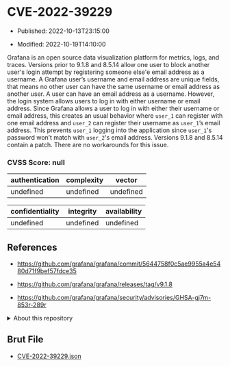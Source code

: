 # CVE-2022-39229

- Published: 2022-10-13T23:15:00

- Modified: 2022-10-19T14:10:00

Grafana is an open source data visualization platform for metrics, logs, and traces. Versions prior to 9.1.8 and 8.5.14 allow one user to block another user's login attempt by registering someone else'e email address as a username. A Grafana user’s username and email address are unique fields, that means no other user can have the same username or email address as another user. A user can have an email address as a username. However, the login system allows users to log in with either username or email address. Since Grafana allows a user to log in with either their username or email address, this creates an usual behavior where `user_1` can register with one email address and `user_2` can register their username as `user_1`’s email address. This prevents `user_1` logging into the application since `user_1`'s password won’t match with `user_2`'s email address. Versions 9.1.8 and 8.5.14 contain a patch. There are no workarounds for this issue.

### CVSS Score: **null**

| authentication | complexity | vector |
| --- | --- | --- |
| undefined | undefined | undefined |

| confidentiality | integrity | availability |
| --- | --- | --- |
| undefined | undefined | undefined |

## References

* https://github.com/grafana/grafana/commit/5644758f0c5ae9955a4e5480d71f9bef57fdce35

* https://github.com/grafana/grafana/releases/tag/v9.1.8

* https://github.com/grafana/grafana/security/advisories/GHSA-gj7m-853r-289r

<details>
<summary>About this repository</summary> 

  This repository is part of the project [Live Hack CVE](https://github.com/Live-Hack-CVE). Main website can be found [www.live-hack.org](https://www.live-hack.org) 
  
  Made by [Sn0wAlice](https://github.com/Sn0wAlice) for the people that care about security and need to have a feed of the latest CVEs. Hope you enjoy it, don't forget to star the repo and follow me on [Twitter](https://twitter.com/Sn0wAlice) and [Github](https://github.com/Sn0wAlice). And that is my [personnal website](https://www.alice-snow.me/)

  - [Home Page](https://github.com/Live-Hack-CVE)
  - [Framework](https://github.com/Live-Hack-CVE/cve-framework)
  - [CVE database](https://github.com/Live-Hack-CVE/full_database)
  - [Changelog](https://github.com/Live-Hack-CVE/Changelog)
</details>

## Brut File

* [CVE-2022-39229.json](https://raw.githubusercontent.com/Live-Hack-CVE/full_database/main/cves/2022/CVE-2022-39229.json)

